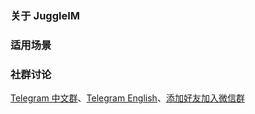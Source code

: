 ### 关于 JuggleIM

### 适用场景

### 社群讨论

[Telegram 中文群](https://t.me/juggleim_zh)、[Telegram English](https://t.me/juggleim_en)、[添加好友加入微信群](./xiaoshan.jpg)

